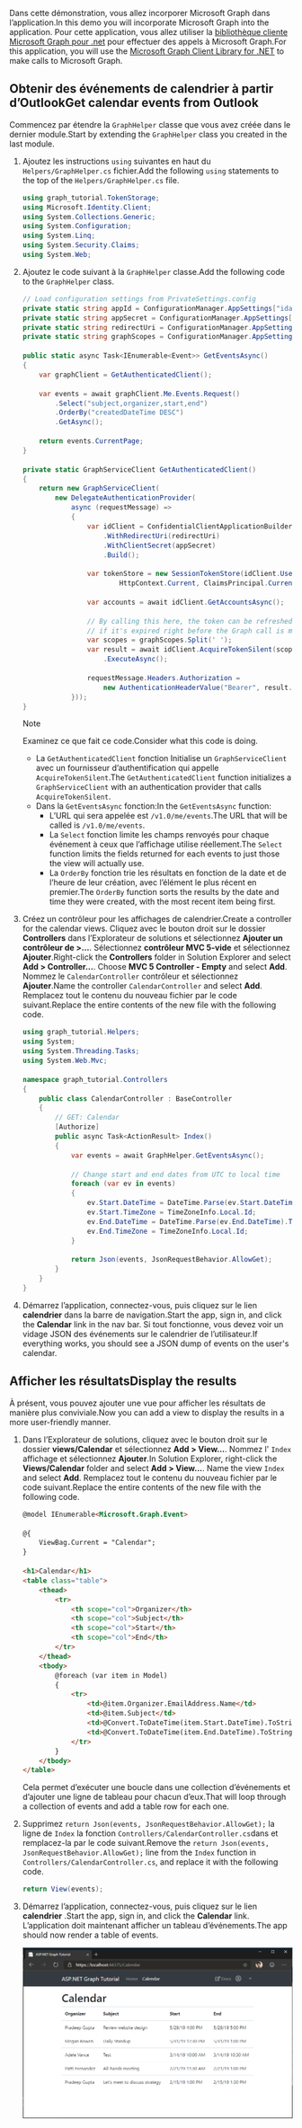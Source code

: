 <!-- markdownlint-disable MD002 MD041 -->

<span data-ttu-id="602b5-101">Dans cette démonstration, vous allez incorporer Microsoft Graph dans l’application.</span><span class="sxs-lookup"><span data-stu-id="602b5-101">In this demo you will incorporate Microsoft Graph into the application.</span></span> <span data-ttu-id="602b5-102">Pour cette application, vous allez utiliser la [bibliothèque cliente Microsoft Graph pour .net](https://github.com/microsoftgraph/msgraph-sdk-dotnet) pour effectuer des appels à Microsoft Graph.</span><span class="sxs-lookup"><span data-stu-id="602b5-102">For this application, you will use the [Microsoft Graph Client Library for .NET](https://github.com/microsoftgraph/msgraph-sdk-dotnet) to make calls to Microsoft Graph.</span></span>

## <a name="get-calendar-events-from-outlook"></a><span data-ttu-id="602b5-103">Obtenir des événements de calendrier à partir d’Outlook</span><span class="sxs-lookup"><span data-stu-id="602b5-103">Get calendar events from Outlook</span></span>

<span data-ttu-id="602b5-104">Commencez par étendre la `GraphHelper` classe que vous avez créée dans le dernier module.</span><span class="sxs-lookup"><span data-stu-id="602b5-104">Start by extending the `GraphHelper` class you created in the last module.</span></span>

1. <span data-ttu-id="602b5-105">Ajoutez les instructions `using` suivantes en haut du `Helpers/GraphHelper.cs` fichier.</span><span class="sxs-lookup"><span data-stu-id="602b5-105">Add the following `using` statements to the top of the `Helpers/GraphHelper.cs` file.</span></span>

    ```cs
    using graph_tutorial.TokenStorage;
    using Microsoft.Identity.Client;
    using System.Collections.Generic;
    using System.Configuration;
    using System.Linq;
    using System.Security.Claims;
    using System.Web;
    ```

1. <span data-ttu-id="602b5-106">Ajoutez le code suivant à la `GraphHelper` classe.</span><span class="sxs-lookup"><span data-stu-id="602b5-106">Add the following code to the `GraphHelper` class.</span></span>

    ```cs
    // Load configuration settings from PrivateSettings.config
    private static string appId = ConfigurationManager.AppSettings["ida:AppId"];
    private static string appSecret = ConfigurationManager.AppSettings["ida:AppSecret"];
    private static string redirectUri = ConfigurationManager.AppSettings["ida:RedirectUri"];
    private static string graphScopes = ConfigurationManager.AppSettings["ida:AppScopes"];

    public static async Task<IEnumerable<Event>> GetEventsAsync()
    {
        var graphClient = GetAuthenticatedClient();

        var events = await graphClient.Me.Events.Request()
            .Select("subject,organizer,start,end")
            .OrderBy("createdDateTime DESC")
            .GetAsync();

        return events.CurrentPage;
    }

    private static GraphServiceClient GetAuthenticatedClient()
    {
        return new GraphServiceClient(
            new DelegateAuthenticationProvider(
                async (requestMessage) =>
                {
                    var idClient = ConfidentialClientApplicationBuilder.Create(appId)
                        .WithRedirectUri(redirectUri)
                        .WithClientSecret(appSecret)
                        .Build();

                    var tokenStore = new SessionTokenStore(idClient.UserTokenCache,
                            HttpContext.Current, ClaimsPrincipal.Current);

                    var accounts = await idClient.GetAccountsAsync();

                    // By calling this here, the token can be refreshed
                    // if it's expired right before the Graph call is made
                    var scopes = graphScopes.Split(' ');
                    var result = await idClient.AcquireTokenSilent(scopes, accounts.FirstOrDefault())
                        .ExecuteAsync();

                    requestMessage.Headers.Authorization =
                        new AuthenticationHeaderValue("Bearer", result.AccessToken);
                }));
    }
    ```

    > [!NOTE]
    > <span data-ttu-id="602b5-107">Examinez ce que fait ce code.</span><span class="sxs-lookup"><span data-stu-id="602b5-107">Consider what this code is doing.</span></span>
    >
    > - <span data-ttu-id="602b5-108">La `GetAuthenticatedClient` fonction Initialise un `GraphServiceClient` avec un fournisseur d’authentification qui appelle `AcquireTokenSilent`.</span><span class="sxs-lookup"><span data-stu-id="602b5-108">The `GetAuthenticatedClient` function initializes a `GraphServiceClient` with an authentication provider that calls `AcquireTokenSilent`.</span></span>
    > - <span data-ttu-id="602b5-109">Dans la `GetEventsAsync` fonction:</span><span class="sxs-lookup"><span data-stu-id="602b5-109">In the `GetEventsAsync` function:</span></span>
    >   - <span data-ttu-id="602b5-110">L’URL qui sera appelée est `/v1.0/me/events`.</span><span class="sxs-lookup"><span data-stu-id="602b5-110">The URL that will be called is `/v1.0/me/events`.</span></span>
    >   - <span data-ttu-id="602b5-111">La `Select` fonction limite les champs renvoyés pour chaque événement à ceux que l’affichage utilise réellement.</span><span class="sxs-lookup"><span data-stu-id="602b5-111">The `Select` function limits the fields returned for each events to just those the view will actually use.</span></span>
    >   - <span data-ttu-id="602b5-112">La `OrderBy` fonction trie les résultats en fonction de la date et de l’heure de leur création, avec l’élément le plus récent en premier.</span><span class="sxs-lookup"><span data-stu-id="602b5-112">The `OrderBy` function sorts the results by the date and time they were created, with the most recent item being first.</span></span>

1. <span data-ttu-id="602b5-113">Créez un contrôleur pour les affichages de calendrier.</span><span class="sxs-lookup"><span data-stu-id="602b5-113">Create a controller for the calendar views.</span></span> <span data-ttu-id="602b5-114">Cliquez avec le bouton droit sur le dossier **Controllers** dans l’Explorateur de solutions et sélectionnez **Ajouter un contrôleur de >...**. Sélectionnez **contrôleur MVC 5-vide** et sélectionnez **Ajouter**.</span><span class="sxs-lookup"><span data-stu-id="602b5-114">Right-click the **Controllers** folder in Solution Explorer and select **Add > Controller...**. Choose **MVC 5 Controller - Empty** and select **Add**.</span></span> <span data-ttu-id="602b5-115">Nommez le `CalendarController` contrôleur et sélectionnez **Ajouter**.</span><span class="sxs-lookup"><span data-stu-id="602b5-115">Name the controller `CalendarController` and select **Add**.</span></span> <span data-ttu-id="602b5-116">Remplacez tout le contenu du nouveau fichier par le code suivant.</span><span class="sxs-lookup"><span data-stu-id="602b5-116">Replace the entire contents of the new file with the following code.</span></span>

    ```cs
    using graph_tutorial.Helpers;
    using System;
    using System.Threading.Tasks;
    using System.Web.Mvc;

    namespace graph_tutorial.Controllers
    {
        public class CalendarController : BaseController
        {
            // GET: Calendar
            [Authorize]
            public async Task<ActionResult> Index()
            {
                var events = await GraphHelper.GetEventsAsync();

                // Change start and end dates from UTC to local time
                foreach (var ev in events)
                {
                    ev.Start.DateTime = DateTime.Parse(ev.Start.DateTime).ToLocalTime().ToString();
                    ev.Start.TimeZone = TimeZoneInfo.Local.Id;
                    ev.End.DateTime = DateTime.Parse(ev.End.DateTime).ToLocalTime().ToString();
                    ev.End.TimeZone = TimeZoneInfo.Local.Id;
                }

                return Json(events, JsonRequestBehavior.AllowGet);
            }
        }
    }
    ```

1. <span data-ttu-id="602b5-117">Démarrez l’application, connectez-vous, puis cliquez sur le lien **calendrier** dans la barre de navigation.</span><span class="sxs-lookup"><span data-stu-id="602b5-117">Start the app, sign in, and click the **Calendar** link in the nav bar.</span></span> <span data-ttu-id="602b5-118">Si tout fonctionne, vous devez voir un vidage JSON des événements sur le calendrier de l’utilisateur.</span><span class="sxs-lookup"><span data-stu-id="602b5-118">If everything works, you should see a JSON dump of events on the user's calendar.</span></span>

## <a name="display-the-results"></a><span data-ttu-id="602b5-119">Afficher les résultats</span><span class="sxs-lookup"><span data-stu-id="602b5-119">Display the results</span></span>

<span data-ttu-id="602b5-120">À présent, vous pouvez ajouter une vue pour afficher les résultats de manière plus conviviale.</span><span class="sxs-lookup"><span data-stu-id="602b5-120">Now you can add a view to display the results in a more user-friendly manner.</span></span>

1. <span data-ttu-id="602b5-121">Dans l’Explorateur de solutions, cliquez avec le bouton droit sur le dossier **views/Calendar** et sélectionnez **Add > View...**. Nommez l' `Index` affichage et sélectionnez **Ajouter**.</span><span class="sxs-lookup"><span data-stu-id="602b5-121">In Solution Explorer, right-click the **Views/Calendar** folder and select **Add > View...**. Name the view `Index` and select **Add**.</span></span> <span data-ttu-id="602b5-122">Remplacez tout le contenu du nouveau fichier par le code suivant.</span><span class="sxs-lookup"><span data-stu-id="602b5-122">Replace the entire contents of the new file with the following code.</span></span>

    ```html
    @model IEnumerable<Microsoft.Graph.Event>

    @{
        ViewBag.Current = "Calendar";
    }

    <h1>Calendar</h1>
    <table class="table">
        <thead>
            <tr>
                <th scope="col">Organizer</th>
                <th scope="col">Subject</th>
                <th scope="col">Start</th>
                <th scope="col">End</th>
            </tr>
        </thead>
        <tbody>
            @foreach (var item in Model)
            {
                <tr>
                    <td>@item.Organizer.EmailAddress.Name</td>
                    <td>@item.Subject</td>
                    <td>@Convert.ToDateTime(item.Start.DateTime).ToString("M/d/yy h:mm tt")</td>
                    <td>@Convert.ToDateTime(item.End.DateTime).ToString("M/d/yy h:mm tt")</td>
                </tr>
            }
        </tbody>
    </table>
    ```

    <span data-ttu-id="602b5-123">Cela permet d’exécuter une boucle dans une collection d’événements et d’ajouter une ligne de tableau pour chacun d’eux.</span><span class="sxs-lookup"><span data-stu-id="602b5-123">That will loop through a collection of events and add a table row for each one.</span></span>

1. <span data-ttu-id="602b5-124">Supprimez `return Json(events, JsonRequestBehavior.AllowGet);` la ligne de `Index` la fonction `Controllers/CalendarController.cs`dans et remplacez-la par le code suivant.</span><span class="sxs-lookup"><span data-stu-id="602b5-124">Remove the `return Json(events, JsonRequestBehavior.AllowGet);` line from the `Index` function in `Controllers/CalendarController.cs`, and replace it with the following code.</span></span>

    ```cs
    return View(events);
    ```

1. <span data-ttu-id="602b5-125">Démarrez l’application, connectez-vous, puis cliquez sur le lien **calendrier** .</span><span class="sxs-lookup"><span data-stu-id="602b5-125">Start the app, sign in, and click the **Calendar** link.</span></span> <span data-ttu-id="602b5-126">L’application doit maintenant afficher un tableau d’événements.</span><span class="sxs-lookup"><span data-stu-id="602b5-126">The app should now render a table of events.</span></span>

    ![Capture d’écran du tableau des événements](./images/add-msgraph-01.png)
